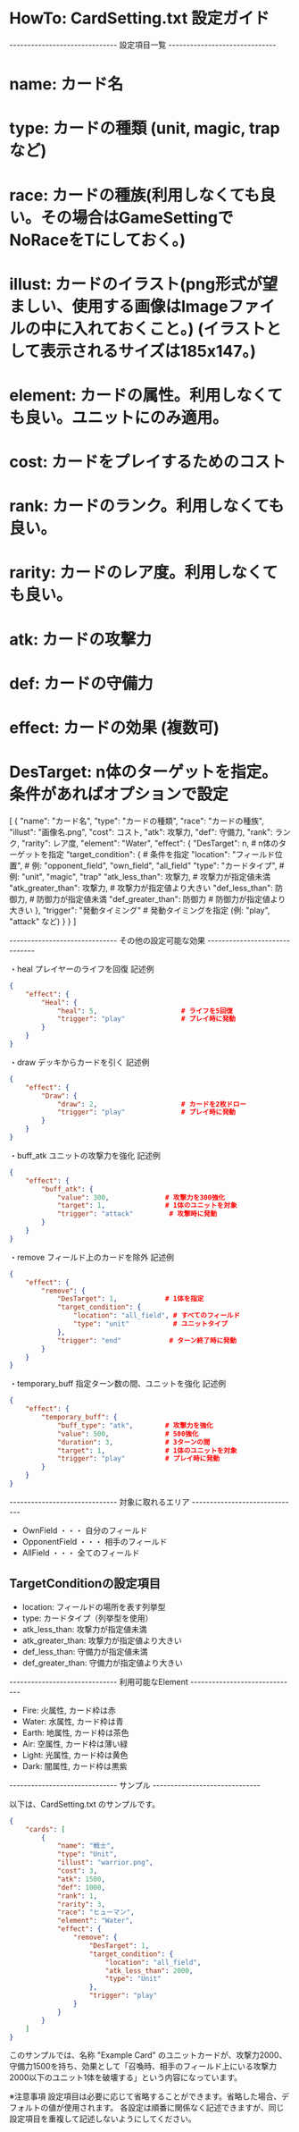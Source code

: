
# HowTo: CardSetting.txt 設定ガイド

------------------------------ 設定項目一覧 ------------------------------

# name: カード名
# type: カードの種類 (unit, magic, trap など)
# race: カードの種族(利用しなくても良い。その場合はGameSettingでNoRaceをTにしておく。)
# illust: カードのイラスト(png形式が望ましい、使用する画像はImageファイルの中に入れておくこと。) (イラストとして表示されるサイズは185x147。)
# element: カードの属性。利用しなくても良い。ユニットにのみ適用。
# cost: カードをプレイするためのコスト
# rank: カードのランク。利用しなくても良い。
# rarity: カードのレア度。利用しなくても良い。
# atk: カードの攻撃力
# def: カードの守備力
# effect: カードの効果 (複数可)
# DesTarget: n体のターゲットを指定。条件があればオプションで設定

[
    {
        "name": "カード名",
        "type": "カードの種類",
        "race": "カードの種族",
        "illust": "画像名.png",
        "cost": コスト,
        "atk": 攻撃力,
        "def": 守備力,
        "rank": ランク,
        "rarity": レア度,
        "element": "Water",
        "effect": {
            "DesTarget": n,                  # n体のターゲットを指定
            "target_condition": {            # 条件を指定
                "location": "フィールド位置", # 例: "opponent_field", "own_field", "all_field"
                "type": "カードタイプ",       # 例: "unit", "magic", "trap"
                "atk_less_than": 攻撃力,      # 攻撃力が指定値未満
                "atk_greater_than": 攻撃力,   # 攻撃力が指定値より大きい
                "def_less_than": 防御力,      # 防御力が指定値未満
                "def_greater_than": 防御力    # 防御力が指定値より大きい
            },
            "trigger": "発動タイミング"       # 発動タイミングを指定 (例: "play", "attack" など)
        }
    }
]

------------------------------ その他の設定可能な効果 ------------------------------

・heal  プレイヤーのライフを回復
記述例

```json
{
    "effect": {
        "Heal": {
            "heal": 5,                     # ライフを5回復
            "trigger": "play"              # プレイ時に発動
        }
    }
}
```

・draw  デッキからカードを引く
記述例

```json
{
    "effect": {
        "Draw": {
            "draw": 2,                     # カードを2枚ドロー
            "trigger": "play"              # プレイ時に発動
        }
    }
}
```

・buff_atk  ユニットの攻撃力を強化
記述例

```json
{
    "effect": {
        "buff_atk": {
            "value": 300,              # 攻撃力を300強化
            "target": 1,               # 1体のユニットを対象
            "trigger": "attack"         # 攻撃時に発動
        }
    }
}
```

・remove  フィールド上のカードを除外
記述例

```json
{
    "effect": {
        "remove": {
            "DesTarget": 1,            # 1体を指定
            "target_condition": {
                "location": "all_field", # すべてのフィールド
                "type": "unit"           # ユニットタイプ
            },
            "trigger": "end"            # ターン終了時に発動
        }
    }
}
```

・temporary_buff  指定ターン数の間、ユニットを強化
記述例

```json
{
    "effect": {
        "temporary_buff": {
            "buff_type": "atk",        # 攻撃力を強化
            "value": 500,              # 500強化
            "duration": 3,             # 3ターンの間
            "target": 1,               # 1体のユニットを対象
            "trigger": "play"          # プレイ時に発動
        }
    }
}
```

------------------------------ 対象に取れるエリア ------------------------------

- OwnField        ・・・ 自分のフィールド
- OpponentField   ・・・ 相手のフィールド
- AllField        ・・・ 全てのフィールド

## TargetConditionの設定項目 ##

- location:     フィールドの場所を表す列挙型
- type:         カードタイプ（列挙型を使用）
- atk_less_than: 攻撃力が指定値未満
- atk_greater_than: 攻撃力が指定値より大きい
- def_less_than: 守備力が指定値未満
- def_greater_than: 守備力が指定値より大きい

------------------------------ 利用可能なElement ------------------------------

- Fire:  火属性, カード枠は赤
- Water:  水属性, カード枠は青
- Earth:  地属性, カード枠は茶色
- Air:    空属性, カード枠は薄い緑
- Light:  光属性, カード枠は黄色
- Dark:   闇属性, カード枠は黒紫

------------------------------ サンプル ------------------------------

以下は、CardSetting.txt のサンプルです。

```json
{
    "cards": [
        {
            "name": "戦士",
            "type": "Unit",
            "illust": "warrior.png",
            "cost": 3,
            "atk": 1500,
            "def": 1000,
            "rank": 1,
            "rarity": 3,
            "race": "ヒューマン",
            "element": "Water",
            "effect": {
                "remove": {
                    "DesTarget": 1,
                    "target_condition": {
                        "location": "all_field",
                        "atk_less_than": 2000,
                        "type": "Unit"
                    },
                    "trigger": "play"
                }
            }
        }
    ]
}
```

このサンプルでは、名称 "Example Card" のユニットカードが、攻撃力2000、守備力1500を持ち、効果として「召喚時、相手のフィールド上にいる攻撃力2000以下のユニット1体を破壊する」という内容になっています。

※注意事項 
設定項目は必要に応じて省略することができます。省略した場合、デフォルトの値が使用されます。 
各設定は順番に関係なく記述できますが、同じ設定項目を重複して記述しないようにしてください。
